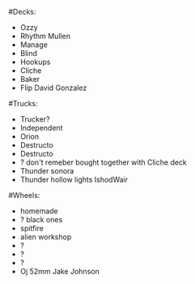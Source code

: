 #Decks:
* Ozzy
* Rhythm  Mullen
* Manage
* Blind
* Hookups
* Cliche
* Baker
* Flip David Gonzalez

#Trucks:
* Trucker?
* Independent
* Orion
* Destructo
* Destructo
* ? don't remeber bought together with Cliche deck
* Thunder sonora
* Thunder hollow lights IshodWair

#Wheels:
* homemade
* ? black ones
* spitfire
* alien workshop
* ?
* ?
* ?
* Oj 52mm Jake Johnson

